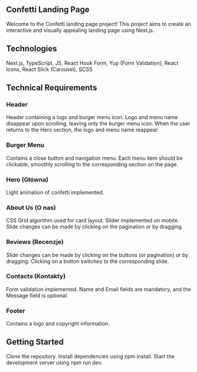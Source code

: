## Confetti Landing Page

Welcome to the Confetti landing page project! This project aims to create an
interactive and visually appealing landing page using Next.js.

## Technologies

Next.js, TypeScript, JS, React Hook Form, Yup (Form Validation), React Icons,
React Slick (Carousel), SCSS

## Technical Requirements

### Header

Header containing a logo and burger menu icon. Logo and menu name disappear upon
scrolling, leaving only the burger menu icon. When the user returns to the Hero
section, the logo and menu name reappear.

### Burger Menu

Contains a close button and navigation menu. Each menu item should be clickable,
smoothly scrolling to the corresponding section on the page.

### Hero (Główna)

Light animation of confetti implemented.

### About Us (O nas)

CSS Grid algorithm used for card layout. Slider implemented on mobile. Slide
changes can be made by clicking on the pagination or by dragging.

### Reviews (Recenzje)

Slide changes can be made by clicking on the buttons (or pagination) or by
dragging. Clicking on a button switches to the corresponding slide.

### Contacts (Kontakty)

Form validation implemented. Name and Email fields are mandatory, and the
Message field is optional.

### Footer

Contains a logo and copyright information.

## Getting Started

Clone the repository. Install dependencies using npm install. Start the
development server using npm run dev.
